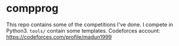 # compprog
This repo contains some of the competitions I've done. I compete in Python3. 
`tools/` contain some templates. 
Codeforces account: https://codeforces.com/profile/madun1999
